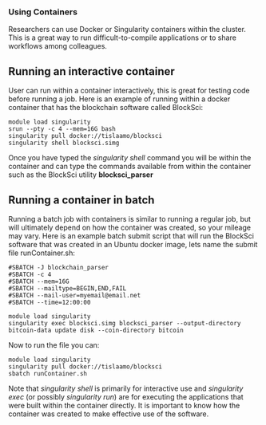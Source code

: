 ### Using Containers

Researchers can use Docker or Singularity containers within the cluster.  This is a great way to run difficult-to-compile applications or to share workflows among colleagues.

## Running an interactive container

User can run within a container interactively, this is great for testing code before running a job.  Here is an example of running within a docker container that has the blockchain software called BlockSci:

```
module load singularity
srun --pty -c 4 --mem=16G bash
singularity pull docker://tislaamo/blocksci
singularity shell blocksci.simg
```

Once you have typed the _singularity shell_ command you will be within the
container and can type the commands available from within the container such as
the BlockSci utility **blocksci_parser**

## Running a container in batch

Running a batch job with containers is similar to running a regular job, but will ultimately depend on how the container was created, so your mileage may vary.  Here is an example batch submit script that will run the BlockSci software that was created in an Ubuntu docker image, lets name the submit file runContainer.sh:

```
#SBATCH -J blockchain_parser
#SBATCH -c 4
#SBATCH --mem=16G
#SBATCH --mailtype=BEGIN,END,FAIL
#SBATCH --mail-user=myemail@email.net
#SBATCH --time=12:00:00

module load singularity
singularity exec blocksci.simg blocksci_parser --output-directory bitcoin-data update disk --coin-directory bitcoin
```

Now to run the file you can:

```
module load singularity
singularity pull docker://tislaamo/blocksci
sbatch runContainer.sh
```

Note that _singularity shell_ is primarily for interactive use and _singularity exec_ (or possibly _singularity run_) are for executing the applications that were built within the container directly.  It is important to know how the container was created to make effective use of the software.